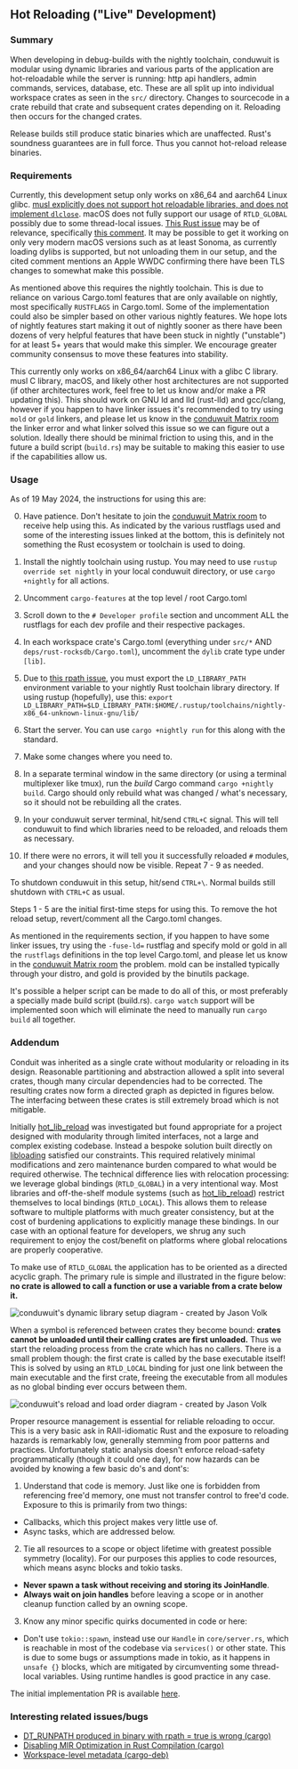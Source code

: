 ## Hot Reloading ("Live" Development)

### Summary

When developing in debug-builds with the nightly toolchain, conduwuit is modular using dynamic libraries and various parts of the application are hot-reloadable while the server is running: http api handlers, admin commands, services, database, etc. These are all split up into individual workspace crates as seen in the `src/` directory. Changes to sourcecode in a crate rebuild that crate and subsequent crates depending on it. Reloading then occurs for the changed crates.

Release builds still produce static binaries which are unaffected. Rust's soundness guarantees are in full force. Thus you cannot hot-reload release binaries.

### Requirements

Currently, this development setup only works on x86_64 and aarch64 Linux glibc. [musl explicitly does not support hot reloadable libraries, and does not implement `dlclose`][2]. macOS does not fully support our usage of `RTLD_GLOBAL` possibly due to some thread-local issues. [This Rust issue][3] may be of relevance, specifically [this comment][4]. It may be possible to get it working on only very modern macOS versions such as at least Sonoma, as currently loading dylibs is supported, but not unloading them in our setup, and the cited comment mentions an Apple WWDC confirming there have been TLS changes to somewhat make this possible.

As mentioned above this requires the nightly toolchain. This is due to reliance on various Cargo.toml features that are only available on nightly, most specifically `RUSTFLAGS` in Cargo.toml. Some of the implementation could also be simpler based on other various nightly features. We hope lots of nightly features start making it out of nightly sooner as there have been dozens of very helpful features that have been stuck in nightly ("unstable") for at least 5+ years that would make this simpler. We encourage greater community consensus to move these features into stability.

This currently only works on x86_64/aarch64 Linux with a glibc C library. musl C library, macOS, and likely other host architectures are not supported (if other architectures work, feel free to let us know and/or make a PR updating this). This should work on GNU ld and lld (rust-lld) and gcc/clang, however if you happen to have linker issues it's recommended to try using `mold` or `gold` linkers, and please let us know in the [conduwuit Matrix room][7] the linker error and what linker solved this issue so we can figure out a solution. Ideally there should be minimal friction to using this, and in the future a build script (`build.rs`) may be suitable to making this easier to use if the capabilities allow us.

### Usage

As of 19 May 2024, the instructions for using this are:

0. Have patience. Don't hesitate to join the [conduwuit Matrix room][7] to receive help using this. As indicated by the various rustflags used and some of the interesting issues linked at the bottom, this is definitely not something the Rust ecosystem or toolchain is used to doing.

1. Install the nightly toolchain using rustup. You may need to use `rustup override set nightly` in your local conduwuit directory, or use `cargo +nightly` for all actions.

2. Uncomment `cargo-features` at the top level / root Cargo.toml

3. Scroll down to the `# Developer profile` section and uncomment ALL the rustflags for each dev profile and their respective packages.

4. In each workspace crate's Cargo.toml (everything under `src/*` AND `deps/rust-rocksdb/Cargo.toml`), uncomment the `dylib` crate type under `[lib]`.

5. Due to [this rpath issue][5], you must export the `LD_LIBRARY_PATH` environment variable to your nightly Rust toolchain library directory. If using rustup (hopefully), use this: `export LD_LIBRARY_PATH=$LD_LIBRARY_PATH:$HOME/.rustup/toolchains/nightly-x86_64-unknown-linux-gnu/lib/`

6. Start the server. You can use `cargo +nightly run` for this along with the standard.

7. Make some changes where you need to.

8. In a separate terminal window in the same directory (or using a terminal multiplexer like tmux), run the *build* Cargo command `cargo +nightly build`. Cargo should only rebuild what was changed / what's necessary, so it should not be rebuilding all the crates.

9. In your conduwuit server terminal, hit/send `CTRL+C` signal. This will tell conduwuit to find which libraries need to be reloaded, and reloads them as necessary.

10. If there were no errors, it will tell you it successfully reloaded `#` modules, and your changes should now be visible. Repeat 7 - 9 as needed.

To shutdown conduwuit in this setup, hit/send `CTRL+\`. Normal builds still shutdown with `CTRL+C` as usual.

Steps 1 - 5 are the initial first-time steps for using this. To remove the hot reload setup, revert/comment all the Cargo.toml changes.

As mentioned in the requirements section, if you happen to have some linker issues, try using the `-fuse-ld=` rustflag and specify mold or gold in all the `rustflags` definitions in the top level Cargo.toml, and please let us know in the [conduwuit Matrix room][7] the problem. mold can be installed typically through your distro, and gold is provided by the binutils package.

It's possible a helper script can be made to do all of this, or most preferably a specially made build script (build.rs). `cargo watch` support will be implemented soon which will eliminate the need to manually run `cargo build` all together.

### Addendum

Conduit was inherited as a single crate without modularity or reloading in its design. Reasonable partitioning and abstraction allowed a split into several crates, though many circular dependencies had to be corrected. The resulting crates now form a directed graph as depicted in figures below. The interfacing between these crates is still extremely broad which is not mitigable.

Initially [hot_lib_reload][6] was investigated but found appropriate for a project designed with modularity through limited interfaces, not a large and complex existing codebase. Instead a bespoke solution built directly on [libloading][8] satisfied our constraints. This required relatively minimal modifications and zero maintenance burden compared to what would be required otherwise. The technical difference lies with relocation processing: we leverage global bindings (`RTLD_GLOBAL`) in a very intentional way. Most libraries and off-the-shelf module systems (such as [hot_lib_reload][6]) restrict themselves to local bindings (`RTLD_LOCAL`). This allows them to release software to multiple platforms with much greater consistency, but at the cost of burdening applications to explicitly manage these bindings. In our case with an optional feature for developers, we shrug any such requirement to enjoy the cost/benefit on platforms where global relocations are properly cooperative.

To make use of `RTLD_GLOBAL` the application has to be oriented as a directed acyclic graph. The primary rule is simple and illustrated in the figure below: **no crate is allowed to call a function or use a variable from a crate below it.**

![conduwuit's dynamic library setup diagram - created by Jason Volk](assets/libraries.png)

When a symbol is referenced between crates they become bound: **crates cannot be unloaded until their calling crates are first unloaded.** Thus we start the reloading process from the crate which has no callers. There is a small problem though: the first crate is called by the base executable itself! This is solved by using an `RTLD_LOCAL` binding for just one link between the main executable and the first crate, freeing the executable from all modules as no global binding ever occurs between them.

![conduwuit's reload and load order diagram - created by Jason Volk](assets/reload_order.png)

Proper resource management is essential for reliable reloading to occur. This is a very basic ask in RAII-idiomatic Rust and the exposure to reloading hazards is remarkably low, generally stemming from poor patterns and practices. Unfortunately static analysis doesn't enforce reload-safety programmatically (though it could one day), for now hazards can be avoided by knowing a few basic do's and dont's:

1. Understand that code is memory. Just like one is forbidden from referencing free'd memory, one must not transfer control to free'd code. Exposure to this is primarily from two things:
- Callbacks, which this project makes very little use of.
- Async tasks, which are addressed below.

2. Tie all resources to a scope or object lifetime with greatest possible symmetry (locality). For our purposes this applies to code resources, which means async blocks and tokio tasks.
- **Never spawn a task without receiving and storing its JoinHandle**.
- **Always wait on join handles** before leaving a scope or in another cleanup function called by an owning scope.

3. Know any minor specific quirks documented in code or here:
- Don't use `tokio::spawn`, instead use our `Handle` in `core/server.rs`, which is reachable in most of the codebase via `services()` or other state. This is due to some bugs or assumptions made in tokio, as it happens in `unsafe {}` blocks, which are mitigated by circumventing some thread-local variables. Using runtime handles is good practice in any case.

The initial implementation PR is available [here][1].

### Interesting related issues/bugs

- [DT_RUNPATH produced in binary with rpath = true is wrong (cargo)][5]
- [Disabling MIR Optimization in Rust Compilation (cargo)](https://internals.rust-lang.org/t/disabling-mir-optimization-in-rust-compilation/19066/5)
- [Workspace-level metadata (cargo-deb)](https://github.com/kornelski/cargo-deb/issues/68)

[1]: https://github.com/girlbossceo/conduwuit/pull/387
[2]: https://wiki.musl-libc.org/functional-differences-from-glibc.html#Unloading-libraries
[3]: https://github.com/rust-lang/rust/issues/28794
[4]: https://github.com/rust-lang/rust/issues/28794#issuecomment-368693049
[5]: https://github.com/rust-lang/cargo/issues/12746
[6]: https://crates.io/crates/hot-lib-reloader/
[7]: https://matrix.to/#/#conduwuit:puppygock.gay
[8]: https://crates.io/crates/libloading
